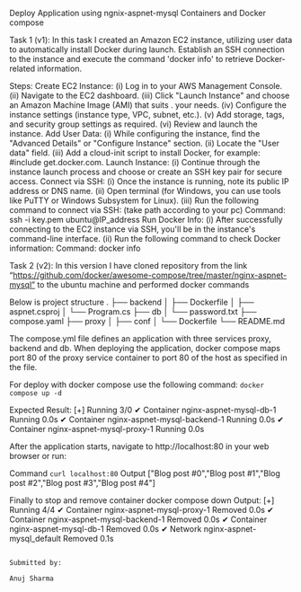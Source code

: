 
Deploy Application using ngnix-aspnet-mysql Containers and Docker compose

Task 1 (v1):
   In this task I created an Amazon EC2 instance, utilizing user data to automatically install Docker during launch. Establish an SSH connection to the instance and execute the command 'docker info' to retrieve Docker-related information.

Steps:
Create EC2 Instance: 
             (i)  Log in to your AWS Management Console. 
             (ii) Navigate to the EC2 dashboard. 
             (iii) Click "Launch Instance" and choose an Amazon Machine Image (AMI) that suits                   .                  your needs. 
             (iv) Configure the instance settings (instance type, VPC, subnet, etc.). 
             (v) Add storage, tags, and security group settings as required. 
             (vi) Review and launch the instance.
Add User Data:
 (i)  While configuring the instance, find the "Advanced Details" or "Configure    Instance" section. 
 (ii) Locate the "User data" field. 
 (iii) Add a cloud-init script to install Docker, for example: #include get.docker.com.
Launch Instance:
(i) Continue through the instance launch process and choose or create an SSH key pair for secure access.
Connect via SSH: 
(i) Once the instance is running, note its public IP address or DNS name. 
(ii) Open terminal (for Windows, you can use tools like PuTTY or Windows Subsystem for Linux).
(iii) Run the following command to connect via SSH: (take path according to your pc)
    Command:
    ssh -i key.pem ubuntu@IP_address
Run Docker Info: 
(i) After successfully connecting to the EC2 instance via SSH, you'll be in the instance's command-line interface. 
(ii) Run the following command to check Docker information:
   Command:
   docker info











Task 2 (v2):
 In this version I have cloned repository from the link “https://github.com/docker/awesome-compose/tree/master/nginx-aspnet-mysql” to the ubuntu machine and performed docker commands





Below is project structure
    .
├── backend
│   ├── Dockerfile
│   ├── aspnet.csproj
│   └── Program.cs
├── db
│   └── password.txt
├── compose.yaml
├── proxy
│   ├── conf
│   └── Dockerfile
└── README.md

The compose.yml file defines an application with three services proxy, backend and db. When deploying the application, docker compose maps port 80 of the proxy service container to port 80 of the host as specified in the file.

For deploy with docker compose use the following command:
  `docker compose up -d`

Expected Result:
[+] Running 3/0
 ✔ Container nginx-aspnet-mysql-db-1       Running                             0.0s
 ✔ Container nginx-aspnet-mysql-backend-1  Running                             0.0s
 ✔ Container nginx-aspnet-mysql-proxy-1    Running                             0.0s

After the application starts, navigate to http://localhost:80 in your web browser or run:

Command
`curl localhost:80`
Output
["Blog post #0","Blog post #1","Blog post #2","Blog post #3","Blog post #4"]

Finally to stop and remove container
docker compose down
Output:
[+] Running 4/4
 ✔ Container nginx-aspnet-mysql-proxy-1    Removed                             0.0s
 ✔ Container nginx-aspnet-mysql-backend-1  Removed                             0.0s
 ✔ Container nginx-aspnet-mysql-db-1       Removed                             0.0s
 ✔ Network nginx-aspnet-mysql_default      Removed                             0.1s


                                                                                                       Submitted by:
                                                                                                         Anuj Sharma
